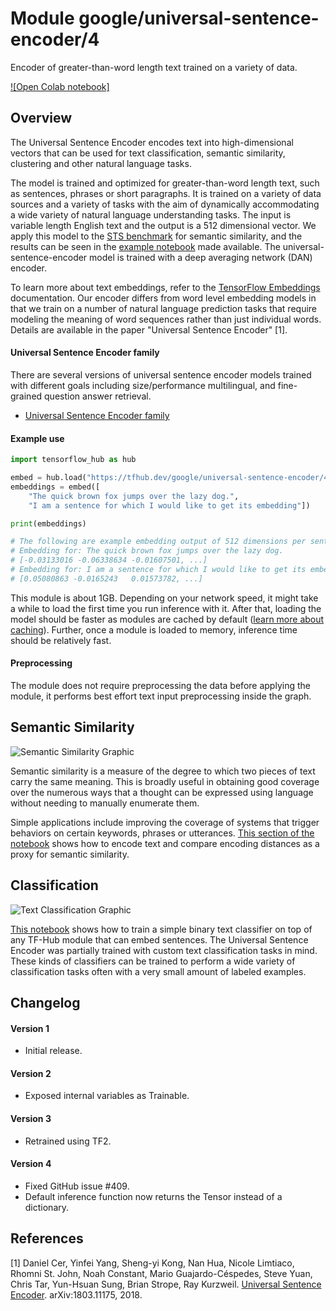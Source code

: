 # Module google/universal-sentence-encoder/4

Encoder of greater-than-word length text trained on a variety of data.
 
<!-- task: text-embedding -->
<!-- asset-path: legacy -->
<!-- network-architecture: dan -->
<!-- language: en -->
<!-- fine-tunable: true -->
<!-- format: saved_model_2 -->


[![Open Colab notebook]](https://colab.research.google.com/github/tensorflow/hub/blob/master/examples/colab/semantic_similarity_with_tf_hub_universal_encoder.ipynb)

## Overview

The Universal Sentence Encoder encodes text into high-dimensional vectors that
can be used for text classification, semantic similarity, clustering and other
natural language tasks.

The model is trained and optimized for greater-than-word length text, such as
sentences, phrases or short paragraphs. It is trained on a variety of data
sources and a variety of tasks with the aim of dynamically accommodating a wide
variety of natural language understanding tasks. The input is variable length
English text and the output is a 512 dimensional vector. We apply this model to
the [STS benchmark](https://ixa2.si.ehu.es/stswiki/index.php/STSbenchmark) for
semantic similarity, and the results can be seen in the [example
notebook](https://colab.research.google.com/github/tensorflow/hub/blob/master/examples/colab/semantic_similarity_with_tf_hub_universal_encoder.ipynb)
made available. The universal-sentence-encoder model is trained with a deep
averaging network (DAN) encoder.

To learn more about text embeddings, refer to the [TensorFlow Embeddings](https://www.tensorflow.org/tutorials/text/word_embeddings)
documentation. Our encoder differs from word level embedding models in that we
train on a number of natural language prediction tasks that require modeling the
meaning of word sequences rather than just individual words. Details are
available in the paper "Universal Sentence Encoder" [1].

#### Universal Sentence Encoder family

There are several versions of universal sentence encoder models trained with
different goals including size/performance multilingual, and fine-grained
question answer retrieval.

* [Universal Sentence Encoder family](https://tfhub.dev/google/collections/universal-sentence-encoder/1)

#### Example use

```python
import tensorflow_hub as hub

embed = hub.load("https://tfhub.dev/google/universal-sentence-encoder/4")
embeddings = embed([
    "The quick brown fox jumps over the lazy dog.",
    "I am a sentence for which I would like to get its embedding"])

print(embeddings)

# The following are example embedding output of 512 dimensions per sentence
# Embedding for: The quick brown fox jumps over the lazy dog.
# [-0.03133016 -0.06338634 -0.01607501, ...]
# Embedding for: I am a sentence for which I would like to get its embedding.
# [0.05080863 -0.0165243   0.01573782, ...]
```

This module is about 1GB. Depending on your network speed, it might take a while
to load the first time you run inference with it. After that, loading the model
should be faster as modules are cached by default
([learn more about caching](https://www.tensorflow.org/hub/tf2_saved_model)). Further,
once a module is loaded to memory, inference time should be relatively fast.

#### Preprocessing

The module does not require preprocessing the data before applying the module,
it performs best effort text input preprocessing inside the graph.

## Semantic Similarity

![Semantic Similarity Graphic](https://www.gstatic.com/aihub/tfhub/universal-sentence-encoder/example-similarity.png)

Semantic similarity is a measure of the degree to which two pieces of text carry
the same meaning. This is broadly useful in obtaining good coverage over the
numerous ways that a thought can be expressed using language without needing to
manually enumerate them.

Simple applications include improving the coverage of systems that trigger
behaviors on certain keywords, phrases or utterances.
[This section of the notebook](https://colab.research.google.com/github/tensorflow/hub/blob/master/examples/colab/semantic_similarity_with_tf_hub_universal_encoder.ipynb#scrollTo=BnvjATdy64eR)
shows how to encode text and compare encoding distances as a proxy for semantic
similarity.

## Classification

![Text Classification Graphic](https://www.gstatic.com/aihub/tfhub/universal-sentence-encoder/example-classification.png)

[This notebook](https://colab.research.google.com/github/tensorflow/hub/blob/master/docs/tutorials/text_classification_with_tf_hub.ipynb)
shows how to train a simple binary text classifier on top of any TF-Hub module
that can embed sentences. The Universal Sentence Encoder was partially trained
with custom text classification tasks in mind. These kinds of classifiers can be
trained to perform a wide variety of classification tasks often with a very
small amount of labeled examples.


## Changelog

#### Version 1
*  Initial release.

#### Version 2
*  Exposed internal variables as Trainable.

#### Version 3

*  Retrained using TF2.

#### Version 4

*  Fixed GitHub issue #409.
*  Default inference function now returns the Tensor instead of a dictionary.


## References

[1] Daniel Cer, Yinfei Yang, Sheng-yi Kong, Nan Hua, Nicole Limtiaco,
Rhomni St. John, Noah Constant, Mario Guajardo-Céspedes, Steve Yuan, Chris Tar,
Yun-Hsuan Sung, Brian Strope, Ray Kurzweil. [Universal Sentence Encoder](https://arxiv.org/abs/1803.11175).
arXiv:1803.11175, 2018.
